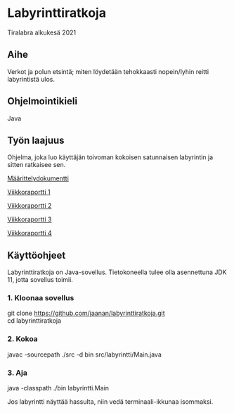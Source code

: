 # Labyrinttiratkoja
Tiralabra alkukesä 2021

## Aihe    
Verkot ja polun etsintä; miten löydetään tehokkaasti nopein/lyhin reitti labyrintistä ulos.    
## Ohjelmointikieli  
Java  
## Työn laajuus  
Ohjelma, joka luo käyttäjän toivoman kokoisen satunnaisen labyrintin ja sitten ratkaisee sen.<br/>

[Määrittelydokumentti](https://github.com/jaanan/labyrinttiratkoja/blob/master/dokumentaatio/m%C3%A4%C3%A4rittelydokumentti.md)

[Viikkoraportti 1](https://github.com/jaanan/labyrinttiratkoja/blob/d240f530ac72d38cb9af57dda6739d9a1252f5a7/dokumentaatio/viikkoraportti1.md)

[Viikkoraportti 2](https://github.com/jaanan/labyrinttiratkoja/blob/29074ed820674eb80dcaf1bd422deead33b0b225/dokumentaatio/viikkoraportti2.md)

[Viikkoraportti 3](https://github.com/jaanan/labyrinttiratkoja/blob/2686b199c617a791e06b3d25b023a16971b87d30/dokumentaatio/viikkoraportti3.md)

[Viikkoraportti 4](https://github.com/jaanan/labyrinttiratkoja/blob/2114f64ce9368243dce6e76a7e9066d2dd3c854b/dokumentaatio/viikkoraportti4.md)

## Käyttöohjeet

Labyrinttiratkoja on Java-sovellus. Tietokoneella tulee olla asennettuna JDK 11, jotta sovellus toimii. 

### 1. Kloonaa sovellus

git clone https://github.com/jaanan/labyrinttiratkoja.git  
cd labyrinttiratkoja

### 2. Kokoa

javac -sourcepath ./src -d bin src/labyrintti/Main.java

### 3. Aja

java -classpath ./bin labyrintti.Main

Jos labyrintti näyttää hassulta, niin vedä terminaali-ikkunaa isommaksi.
